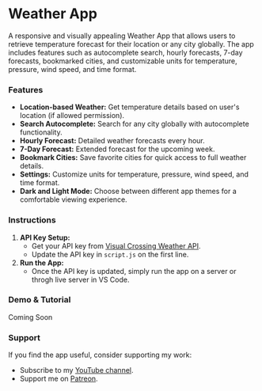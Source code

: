 # Weather App

A responsive and visually appealing Weather App that allows users to retrieve temperature forecast for their location or any city globally. The app includes features such as autocomplete search, hourly forecasts, 7-day forecasts, bookmarked cities, and customizable units for temperature, pressure, wind speed, and time format.

### Features

* **Location-based Weather:** Get temperature details based on user's location (if allowed permission).
* **Search Autocomplete:** Search for any city globally with autocomplete functionality.
* **Hourly Forecast:** Detailed weather forecasts every hour.
* **7-Day Forecast:** Extended forecast for the upcoming week.
* **Bookmark Cities:** Save favorite cities for quick access to full weather details.
* **Settings:** Customize units for temperature, pressure, wind speed, and time format.
* **Dark and Light Mode:** Choose between different app themes for a comfortable viewing experience.

### Instructions

1. **API Key Setup:**
   * Get your API key from [Visual Crossing Weather API](https://www.visualcrossing.com/weather-api).
   * Update the API key in `script.js` on the first line.
2. **Run the App:**
   * Once the API key is updated, simply run the app on a server or throgh live server in VS Code.

### Demo & Tutorial

Coming Soon

### Support

If you find the app useful, consider supporting my work:

* Subscribe to my [YouTube channel](https://www.youtube.com/@opensourcecoding).
* Support me on [Patreon](https://patreon.com/opensourcecoding?utm_medium=clipboard_copy&utm_source=copyLink&utm_campaign=creatorshare_creator&utm_content=join_link).